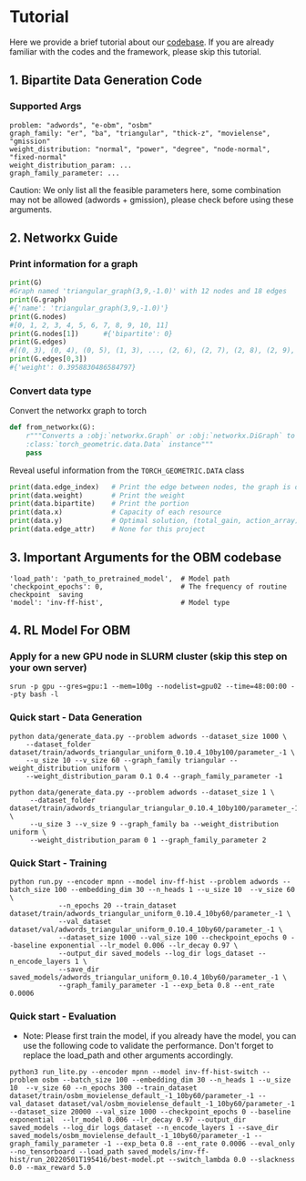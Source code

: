# Tutorial 

Here we provide a brief tutorial about our [codebase](https://github.com/lyeskhalil/CORL). If you are already familiar with the codes and the framework, please skip this tutorial.

## 1. Bipartite Data Generation Code


### Supported Args
```
problem: "adwords", "e-obm", "osbm"
graph_family: "er", "ba", "triangular", "thick-z", "movielense", "gmission"
weight_distribution: "normal", "power", "degree", "node-normal", "fixed-normal"
weight_distribution_param: ...
graph_family_parameter: ...
```
Caution: We only list all the feasible parameters here, some combination may not be allowed (adwords + gmission), please check before using these arguments.

## 2. Networkx Guide
### Print information for a graph
```python
print(G)               
#Graph named 'triangular_graph(3,9,-1.0)' with 12 nodes and 18 edges
print(G.graph)         
#{'name': 'triangular_graph(3,9,-1.0)'}
print(G.nodes)         
#[0, 1, 2, 3, 4, 5, 6, 7, 8, 9, 10, 11]
print(G.nodes[1])      #{'bipartite': 0}
print(G.edges)         
#[(0, 3), (0, 4), (0, 5), (1, 3), ..., (2, 6), (2, 7), (2, 8), (2, 9), (2, 10), (2, 11)]
print(G.edges[0,3])    
#{'weight': 0.3958830486584797}
```


### Convert data type
Convert the networkx graph to torch
```python
def from_networkx(G):
    r"""Converts a :obj:`networkx.Graph` or :obj:`networkx.DiGraph` to a
    :class:`torch_geometric.data.Data` instance"""
    pass
```
Reveal useful information from the `TORCH_GEOMETRIC.DATA` class
```python
print(data.edge_index)   # Print the edge between nodes, the graph is directed (two edges needed for one pair of nodes)
print(data.weight)       # Print the weight 
print(data.bipartite)    # Print the portion
print(data.x)            # Capacity of each resource
print(data.y)            # Optimal solution, (total_gain, action_array)
print(data.edge_attr)    # None for this project
```

## 3. Important Arguments for the OBM codebase
```shell
'load_path': 'path_to_pretrained_model',  # Model path
'checkpoint_epochs': 0,                   # The frequency of routine checkpoint  saving
'model': 'inv-ff-hist',                   # Model type
```


## 4. RL Model For OBM 
### Apply for a new GPU node in SLURM cluster (skip this step on your own server)
``` shell
srun -p gpu --gres=gpu:1 --mem=100g --nodelist=gpu02 --time=48:00:00 --pty bash -l
```

### Quick start - Data Generation 
```shell
python data/generate_data.py --problem adwords --dataset_size 1000 \
    --dataset_folder dataset/train/adwords_triangular_uniform_0.10.4_10by100/parameter_-1 \
    --u_size 10 --v_size 60 --graph_family triangular --weight_distribution uniform \
    --weight_distribution_param 0.1 0.4 --graph_family_parameter -1 

python data/generate_data.py --problem adwords --dataset_size 1 \
     --dataset_folder dataset/train/adwords_triangular_triangular_0.10.4_10by100/parameter_-1 \
     --u_size 3 --v_size 9 --graph_family ba --weight_distribution uniform \
     --weight_distribution_param 0 1 --graph_family_parameter 2
```

### Quick Start - Training 
```shell
python run.py --encoder mpnn --model inv-ff-hist --problem adwords --batch_size 100 --embedding_dim 30 --n_heads 1 --u_size 10  --v_size 60 \
            --n_epochs 20 --train_dataset dataset/train/adwords_triangular_uniform_0.10.4_10by60/parameter_-1 \
            --val_dataset dataset/val/adwords_triangular_uniform_0.10.4_10by60/parameter_-1 \
            --dataset_size 1000 --val_size 100 --checkpoint_epochs 0 --baseline exponential --lr_model 0.006 --lr_decay 0.97 \
            --output_dir saved_models --log_dir logs_dataset --n_encode_layers 1 \
            --save_dir saved_models/adwords_triangular_uniform_0.10.4_10by60/parameter_-1 \
            --graph_family_parameter -1 --exp_beta 0.8 --ent_rate 0.0006
```

### Quick start - Evaluation
* Note: Please first train the model, if you already have the model, you can use the following code to validate the performance. Don't forget to replace the load_path and other arguments accordingly.
```shell
python3 run_lite.py --encoder mpnn --model inv-ff-hist-switch --problem osbm --batch_size 100 --embedding_dim 30 --n_heads 1 --u_size 10  --v_size 60 --n_epochs 300 --train_dataset dataset/train/osbm_movielense_default_-1_10by60/parameter_-1 --val_dataset dataset/val/osbm_movielense_default_-1_10by60/parameter_-1 --dataset_size 20000 --val_size 1000 --checkpoint_epochs 0 --baseline exponential  --lr_model 0.006 --lr_decay 0.97 --output_dir saved_models --log_dir logs_dataset --n_encode_layers 1 --save_dir saved_models/osbm_movielense_default_-1_10by60/parameter_-1 --graph_family_parameter -1 --exp_beta 0.8 --ent_rate 0.0006 --eval_only --no_tensorboard --load_path saved_models/inv-ff-hist/run_20220501T195416/best-model.pt --switch_lambda 0.0 --slackness 0.0 --max_reward 5.0
```



